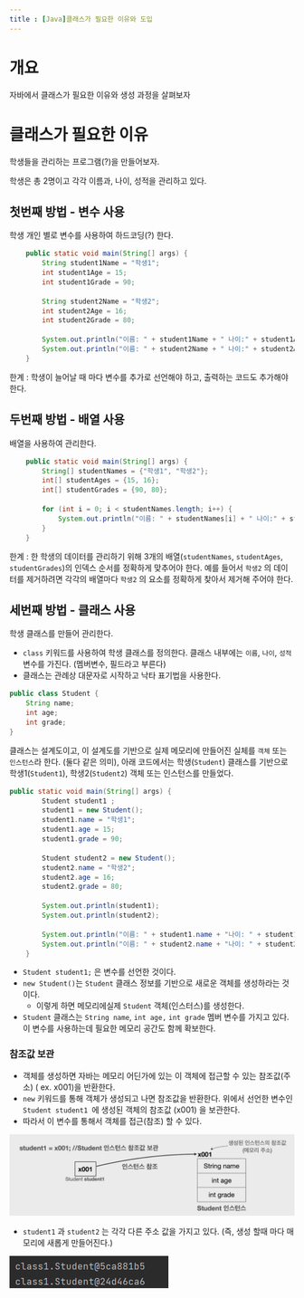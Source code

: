 ```yaml
---
title : [Java]클래스가 필요한 이유와 도입
---
```

# 개요

자바에서 클래스가 필요한 이유와 생성 과정을 살펴보자


# 클래스가 필요한 이유

학생들을 관리하는 프로그램(?)을 만들어보자.

학생은 총 2명이고 각각 이름과, 나이, 성적을 관리하고 있다.


## 첫번째 방법 - 변수 사용

학생 개인 별로 변수를 사용하여 하드코딩(?) 한다.

```java
    public static void main(String[] args) {
        String student1Name = "학생1";
        int student1Age = 15;
        int student1Grade = 90;

        String student2Name = "학생2";
        int student2Age = 16;
        int student2Grade = 80;

        System.out.println("이름: " + student1Name + " 나이:" + student1Age + " 성적:" + student1Grade);
        System.out.println("이름: " + student2Name + " 나이:" + student2Age + " 성적:" + student2Grade);
    }
```

한계 : 학생이 늘어날 때 마다 변수를 추가로 선언해야 하고, 출력하는 코드도 추가해야한다.


## 두번째 방법 - 배열 사용

배열을 사용하여 관리한다.

```java
    public static void main(String[] args) {
        String[] studentNames = {"학생1", "학생2"};
        int[] studentAges = {15, 16};
        int[] studentGrades = {90, 80};

        for (int i = 0; i < studentNames.length; i++) {
            System.out.println("이름: " + studentNames[i] + " 나이:" + studentAges[i] + " 성적:" + studentGrades[i]);
        }
    }
```

한계 : 한 학생의 데이터를 관리하기 위해 3개의 배열(`studentNames`, `studentAges`, `studentGrades`)의 인덱스 순서를 정확하게 맞추어야 한다. 예를 들어서 `학생2` 의 데이터를 제거하려면 각각의 배열마다 `학생2` 의 요소를 정확하게 찾아서 제거해 주어야 한다.


## 세번째 방법 - 클래스 사용

학생 클래스를 만들어 관리한다.

- `class` 키워드를 사용하여 학생 클래스를 정의한다. 클래스 내부에는 `이름`, `나이`, `성적` 변수를 가진다. (멤버변수, 필드라고 부른다)
- 클래스는 관례상 대문자로 시작하고 낙타 표기법을 사용한다.

```java
public class Student {
    String name;
    int age;
    int grade;
}
```


클래스는 설계도이고, 이 설계도를 기반으로 실제 메모리에 만들어진 실체를 `객체` 또는 `인스턴스`라 한다. (둘다 같은 의미), 아래 코드에서는 학생(`Student`) 클래스를 기반으로 학생1(`Student1`), 학생2(`Student2`) 객체 또는 인스턴스를 만들었다.

```java
public static void main(String[] args) {
        Student student1 ;
        student1 = new Student();
        student1.name = "학생1";
        student1.age = 15;
        student1.grade = 90;

    	Student student2 = new Student();
        student2.name = "학생2";
        student2.age = 16;
        student2.grade = 80;

    	System.out.println(student1);
    	System.out.println(student2);

    	System.out.println("이름: " + student1.name + "나이: " + student1.age + " 등급 : " + student1.grade);
        System.out.println("이름: " + student2.name + "나이: " + student2.age + " 등급 : " + student2.grade);
    }
```

* `Student student1;` 은 변수를 선언한 것이다.
* `new Student()`는 `Student` 클래스 정보를 기반으로 새로운 객체를 생성하라는 것이다.
  * 이렇게 하면 메모리에실제 `Student` 객체(인스터스)를 생성한다.
* `Student` 클래스는 `String name`, `int age,` `int grade` 멤버 변수를 가지고 있다. 이 변수를 사용하는데 필요한 메모리 공간도 함께 확보한다.

### 참조값 보관

- 객체를 생성하면 자바는 메모리 어딘가에 있는 이 객체에 접근할 수 있는 참조값(주소) ( ex. x001)을 반환한다.
- `new` 키워드를 통해 객체가 생성되고 나면 참조값을 반환한다. 위에서 선언한 변수인 `Student student1 `에 생성된 객체의 참조값 (x001) 을 보관한다.
- 따라서 이 변수를 통해서 객체를 접근(참조) 할 수 있다.

![1713455978440](../images/2024-04-18-java-class/1713455978440.png)

* `student1` 과 `student2` 는 각각 다른 주소 값을 가지고 있다. (즉, 생성 할때 마다 매모리에 새롭게 만들어진다.)

![1713456260609](../images/2024-04-18-java-class/1713456260609.png)
